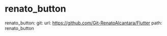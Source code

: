 # renato_button

  renato_button:
    git:
      url: https://github.com/Git-RenatoAlcantara/Flutter
      path: renato_button
